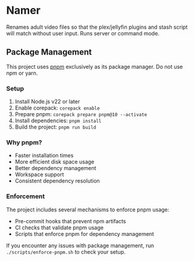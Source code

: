 # Namer

Renames adult video files so that the plex/jellyfin plugins and stash script will match without user input. Runs server or command mode.

## Package Management

This project uses [pnpm](https://pnpm.io/) exclusively as its package manager. Do not use npm or yarn.

### Setup

1. Install Node.js v22 or later
2. Enable corepack: `corepack enable`
3. Prepare pnpm: `corepack prepare pnpm@10 --activate`
4. Install dependencies: `pnpm install`
5. Build the project: `pnpm run build`

### Why pnpm?

- Faster installation times
- More efficient disk space usage
- Better dependency management
- Workspace support
- Consistent dependency resolution

### Enforcement

The project includes several mechanisms to enforce pnpm usage:

- Pre-commit hooks that prevent npm artifacts
- CI checks that validate pnpm usage
- Scripts that enforce pnpm for dependency management

If you encounter any issues with package management, run `./scripts/enforce-pnpm.sh` to check your setup.

